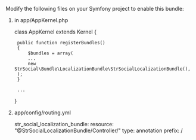 Modify the following files on your Symfony project to enable this bundle:

1. in app/AppKernel.php

    class AppKernel extends Kernel
    {
    
        public function registerBundles()
        {
            $bundles = array(
		    ...
		    new StrSocial\Bundle\LocalizationBundle\StrSocialLocalizationBundle(),
	    );
        }
        
        ...
    }


2. app/config/routing.yml 

    str_social_localization_bundle:
        resource: "@StrSocialLocalizationBundle/Controller/"
        type:     annotation
        prefix:   /


